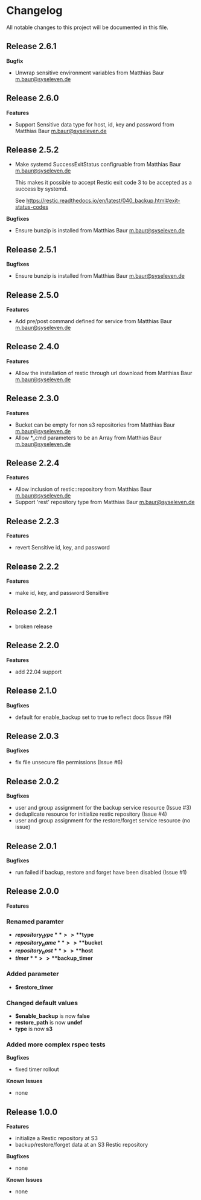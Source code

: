# Changelog

All notable changes to this project will be documented in this file.

## Release 2.6.1

**Bugfix**
- Unwrap sensitive environment variables from Matthias Baur <m.baur@syseleven.de>

## Release 2.6.0

**Features**
- Support Sensitive data type for host, id, key and password from Matthias Baur <m.baur@syseleven.de>

## Release 2.5.2

- Make systemd SuccessExitStatus configruable from Matthias Baur <m.baur@syseleven.de>

  This makes it possible to accept Restic exit code 3 to be accepted as a
  success by systemd.

  See https://restic.readthedocs.io/en/latest/040_backup.html#exit-status-codes

**Bugfixes**
- Ensure bunzip is installed from Matthias Baur <m.baur@syseleven.de>

## Release 2.5.1

**Bugfixes**
- Ensure bunzip is installed from Matthias Baur <m.baur@syseleven.de>

## Release 2.5.0

**Features**
- Add pre/post command defined for service from Matthias Baur <m.baur@syseleven.de>

## Release 2.4.0

**Features**
- Allow the installation of restic through url download from Matthias Baur <m.baur@syseleven.de>

## Release 2.3.0

**Features**
- Bucket can be empty for non s3 repositories from Matthias Baur <m.baur@syseleven.de>
- Allow *_cmd parameters to be an Array from Matthias Baur <m.baur@syseleven.de>

## Release 2.2.4

**Features**
- Allow inclusion of restic::repository from Matthias Baur <m.baur@syseleven.de>
- Support 'rest' repository type from Matthias Baur <m.baur@syseleven.de>

## Release 2.2.3

**Features**
- revert Sensitive id, key, and password

## Release 2.2.2

**Features**
- make id, key, and password Sensitive

## Release 2.2.1

- broken release

## Release 2.2.0

**Features**
- add 22.04 support

## Release 2.1.0

**Bugfixes**
- default for enable_backup set to true to reflect docs (Issue #9)

## Release 2.0.3

**Bugfixes**
- fix file unsecure file permissions (Issue #6)

## Release 2.0.2

**Bugfixes**
- user and group assignment for the backup service resource (Issue #3)
- deduplicate resource for initialize restic repository (Issue #4)
- user and group assignment for the restore/forget service resource (no issue)

## Release 2.0.1

**Bugfixes**
- run failed if backup, restore and forget have been disabled (Issue #1)

## Release 2.0.0

**Features**

### Renamed paramter
- **$repository_type** >> **$type**
- **$repository_name** >> **$bucket**
- **$repository_host** >> **$host**
- **$timer** >> **$backup_timer**

### Added parameter
- **$restore_timer**

### Changed default values
- **$enable_backup** is now **false**
- **restore_path** is now **undef**
- **type** is now **s3**

### Added more complex rspec tests

**Bugfixes**
- fixed timer rollout

**Known Issues**
- none

## Release 1.0.0

**Features**
- initialize a Restic repository at S3
- backup/restore/forget data at an S3 Restic repository

**Bugfixes**
- none

**Known Issues**
- none
